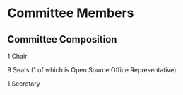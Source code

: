 # Committee Members

## Committee Composition

1 Chair

9 Seats (1 of which is Open Source Office Representative)

1 Secretary
